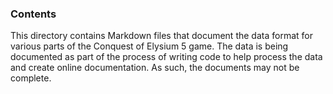 ### Contents

This directory contains Markdown files that document the data format for various parts of the Conquest of Elysium 5 game. The data is being documented as part of the process of writing code to help process the data and create online documentation. As such, the documents may not be complete. 